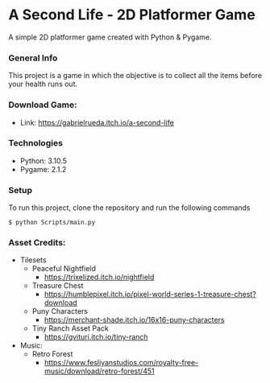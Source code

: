 # A Second Life - 2D Platformer Game
A simple 2D platformer game created with Python & Pygame.

### General Info
This project is a game in which the objective is to collect all the items before your health runs out. 

### Download Game:
- Link: https://gabrielrueda.itch.io/a-second-life

### Technologies
- Python: 3.10.5
- Pygame: 2.1.2

### Setup
To run this project, clone the repository and run the following commands
```
$ python Scripts/main.py
```

### Asset Credits:
- Tilesets
	 - Peaceful Nightfield
		 - https://trixelized.itch.io/nightfield
	 - Treasure Chest
		 - https://humblepixel.itch.io/pixel-world-series-1-treasure-chest?download
	 - Puny Characters
		 - https://merchant-shade.itch.io/16x16-puny-characters
	 - Tiny Ranch Asset Pack
		 - https://gvituri.itch.io/tiny-ranch
- Music: 
	- Retro Forest 
		 - https://www.fesliyanstudios.com/royalty-free-music/download/retro-forest/451
